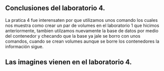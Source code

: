 ## Conclusiones del laboratorio 4.

La pratica 4 fue interensaten por que utilizamos unos comando los cuales nos muestra como crear un par de volumes en el laboratorio 1 que hicimos anteriormente, tambien
utilzamos nuevamente la base de datos por medio del contenedor y checando que la base ya jale se borro con unos comandos, cuando se crean volumes aunque se borre los 
contenedores la información sigue.


## Las imagines vienen en el laboratorio 4.
